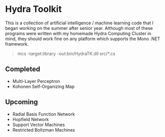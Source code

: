 # Hydra Toolkit
This is a collection of artificial intelligence / machine learning code that I began working on the summer after senior year. Although most of these programs were written with my homemade Hydra Computing Cluster in mind, they should work fine on any platform which supports the Mono .NET framework.

> mcs -target:library -out:bin/HydraTK.dll src/*.cs

## Completed
 - Multi-Layer Perceptron
 - Kohonen Self-Organizing Map

## Upcoming
 - Radial Basis Function Network
 - Hopfield Network
 - Support Vector Machines
 - Restricted Boltzman Machines
